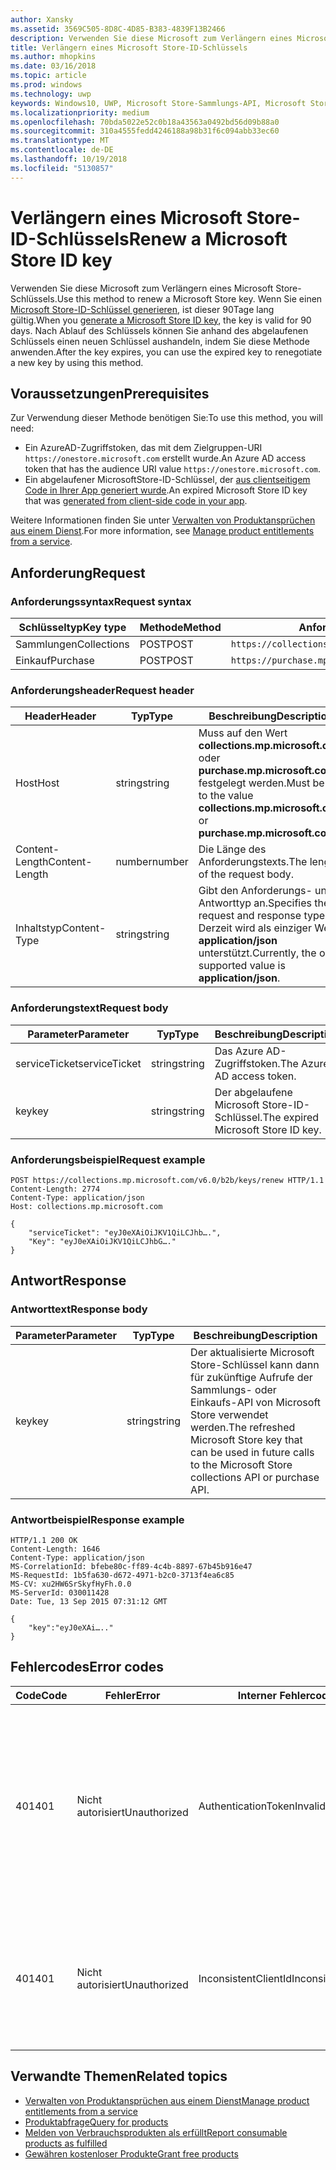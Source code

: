 ```yaml
---
author: Xansky
ms.assetid: 3569C505-8D8C-4D85-B383-4839F13B2466
description: Verwenden Sie diese Microsoft zum Verlängern eines Microsoft Store-Schlüssels.
title: Verlängern eines Microsoft Store-ID-Schlüssels
ms.author: mhopkins
ms.date: 03/16/2018
ms.topic: article
ms.prod: windows
ms.technology: uwp
keywords: Windows10, UWP, Microsoft Store-Sammlungs-API, Microsoft Store-Einkaufs-API, Microsoft Store-ID-Schlüssel, verlängern
ms.localizationpriority: medium
ms.openlocfilehash: 70bda5022e52c0b18a43563a0492bd56d09b88a0
ms.sourcegitcommit: 310a4555fedd4246188a98b31f6c094abb33ec60
ms.translationtype: MT
ms.contentlocale: de-DE
ms.lasthandoff: 10/19/2018
ms.locfileid: "5130857"
---
```

# <a name="renew-a-microsoft-store-id-key"></a><span data-ttu-id="c4168-104">Verlängern eines Microsoft Store-ID-Schlüssels</span><span class="sxs-lookup"><span data-stu-id="c4168-104">Renew a Microsoft Store ID key</span></span>


<span data-ttu-id="c4168-105">Verwenden Sie diese Microsoft zum Verlängern eines Microsoft Store-Schlüssels.</span><span class="sxs-lookup"><span data-stu-id="c4168-105">Use this method to renew a Microsoft Store key.</span></span> <span data-ttu-id="c4168-106">Wenn Sie einen [Microsoft Store-ID-Schlüssel generieren](view-and-grant-products-from-a-service.md#step-4), ist dieser 90Tage lang gültig.</span><span class="sxs-lookup"><span data-stu-id="c4168-106">When you [generate a Microsoft Store ID key](view-and-grant-products-from-a-service.md#step-4), the key is valid for 90 days.</span></span> <span data-ttu-id="c4168-107">Nach Ablauf des Schlüssels können Sie anhand des abgelaufenen Schlüssels einen neuen Schlüssel aushandeln, indem Sie diese Methode anwenden.</span><span class="sxs-lookup"><span data-stu-id="c4168-107">After the key expires, you can use the expired key to renegotiate a new key by using this method.</span></span>

## <a name="prerequisites"></a><span data-ttu-id="c4168-108">Voraussetzungen</span><span class="sxs-lookup"><span data-stu-id="c4168-108">Prerequisites</span></span>


<span data-ttu-id="c4168-109">Zur Verwendung dieser Methode benötigen Sie:</span><span class="sxs-lookup"><span data-stu-id="c4168-109">To use this method, you will need:</span></span>

* <span data-ttu-id="c4168-110">Ein AzureAD-Zugriffstoken, das mit dem Zielgruppen-URI `https://onestore.microsoft.com` erstellt wurde.</span><span class="sxs-lookup"><span data-stu-id="c4168-110">An Azure AD access token that has the audience URI value `https://onestore.microsoft.com`.</span></span>
* <span data-ttu-id="c4168-111">Ein abgelaufener MicrosoftStore-ID-Schlüssel, der [aus clientseitigem Code in Ihrer App generiert wurde](view-and-grant-products-from-a-service.md#step-4).</span><span class="sxs-lookup"><span data-stu-id="c4168-111">An expired Microsoft Store ID key that was [generated from client-side code in your app](view-and-grant-products-from-a-service.md#step-4).</span></span>

<span data-ttu-id="c4168-112">Weitere Informationen finden Sie unter [Verwalten von Produktansprüchen aus einem Dienst](view-and-grant-products-from-a-service.md).</span><span class="sxs-lookup"><span data-stu-id="c4168-112">For more information, see [Manage product entitlements from a service](view-and-grant-products-from-a-service.md).</span></span>

## <a name="request"></a><span data-ttu-id="c4168-113">Anforderung</span><span class="sxs-lookup"><span data-stu-id="c4168-113">Request</span></span>

### <a name="request-syntax"></a><span data-ttu-id="c4168-114">Anforderungssyntax</span><span class="sxs-lookup"><span data-stu-id="c4168-114">Request syntax</span></span>

| <span data-ttu-id="c4168-115">Schlüsseltyp</span><span class="sxs-lookup"><span data-stu-id="c4168-115">Key type</span></span>    | <span data-ttu-id="c4168-116">Methode</span><span class="sxs-lookup"><span data-stu-id="c4168-116">Method</span></span> | <span data-ttu-id="c4168-117">Anforderungs-URI</span><span class="sxs-lookup"><span data-stu-id="c4168-117">Request URI</span></span>                                              |
|-------------|--------|----------------------------------------------------------|
| <span data-ttu-id="c4168-118">Sammlungen</span><span class="sxs-lookup"><span data-stu-id="c4168-118">Collections</span></span> | <span data-ttu-id="c4168-119">POST</span><span class="sxs-lookup"><span data-stu-id="c4168-119">POST</span></span>   | ```https://collections.mp.microsoft.com/v6.0/b2b/keys/renew``` |
| <span data-ttu-id="c4168-120">Einkauf</span><span class="sxs-lookup"><span data-stu-id="c4168-120">Purchase</span></span>    | <span data-ttu-id="c4168-121">POST</span><span class="sxs-lookup"><span data-stu-id="c4168-121">POST</span></span>   | ```https://purchase.mp.microsoft.com/v6.0/b2b/keys/renew```    |


### <a name="request-header"></a><span data-ttu-id="c4168-122">Anforderungsheader</span><span class="sxs-lookup"><span data-stu-id="c4168-122">Request header</span></span>

| <span data-ttu-id="c4168-123">Header</span><span class="sxs-lookup"><span data-stu-id="c4168-123">Header</span></span>         | <span data-ttu-id="c4168-124">Typ</span><span class="sxs-lookup"><span data-stu-id="c4168-124">Type</span></span>   | <span data-ttu-id="c4168-125">Beschreibung</span><span class="sxs-lookup"><span data-stu-id="c4168-125">Description</span></span>                                                                                           |
|----------------|--------|-------------------------------------------------------------------------------------------------------|
| <span data-ttu-id="c4168-126">Host</span><span class="sxs-lookup"><span data-stu-id="c4168-126">Host</span></span>           | <span data-ttu-id="c4168-127">string</span><span class="sxs-lookup"><span data-stu-id="c4168-127">string</span></span> | <span data-ttu-id="c4168-128">Muss auf den Wert **collections.mp.microsoft.com** oder **purchase.mp.microsoft.com** festgelegt werden.</span><span class="sxs-lookup"><span data-stu-id="c4168-128">Must be set to the value **collections.mp.microsoft.com** or **purchase.mp.microsoft.com**.</span></span>           |
| <span data-ttu-id="c4168-129">Content-Length</span><span class="sxs-lookup"><span data-stu-id="c4168-129">Content-Length</span></span> | <span data-ttu-id="c4168-130">number</span><span class="sxs-lookup"><span data-stu-id="c4168-130">number</span></span> | <span data-ttu-id="c4168-131">Die Länge des Anforderungstexts.</span><span class="sxs-lookup"><span data-stu-id="c4168-131">The length of the request body.</span></span>                                                                       |
| <span data-ttu-id="c4168-132">Inhaltstyp</span><span class="sxs-lookup"><span data-stu-id="c4168-132">Content-Type</span></span>   | <span data-ttu-id="c4168-133">string</span><span class="sxs-lookup"><span data-stu-id="c4168-133">string</span></span> | <span data-ttu-id="c4168-134">Gibt den Anforderungs- und Antworttyp an.</span><span class="sxs-lookup"><span data-stu-id="c4168-134">Specifies the request and response type.</span></span> <span data-ttu-id="c4168-135">Derzeit wird als einziger Wert **application/json** unterstützt.</span><span class="sxs-lookup"><span data-stu-id="c4168-135">Currently, the only supported value is **application/json**.</span></span> |


### <a name="request-body"></a><span data-ttu-id="c4168-136">Anforderungstext</span><span class="sxs-lookup"><span data-stu-id="c4168-136">Request body</span></span>

| <span data-ttu-id="c4168-137">Parameter</span><span class="sxs-lookup"><span data-stu-id="c4168-137">Parameter</span></span>     | <span data-ttu-id="c4168-138">Typ</span><span class="sxs-lookup"><span data-stu-id="c4168-138">Type</span></span>   | <span data-ttu-id="c4168-139">Beschreibung</span><span class="sxs-lookup"><span data-stu-id="c4168-139">Description</span></span>                       | <span data-ttu-id="c4168-140">Erforderlich</span><span class="sxs-lookup"><span data-stu-id="c4168-140">Required</span></span> |
|---------------|--------|-----------------------------------|----------|
| <span data-ttu-id="c4168-141">serviceTicket</span><span class="sxs-lookup"><span data-stu-id="c4168-141">serviceTicket</span></span> | <span data-ttu-id="c4168-142">string</span><span class="sxs-lookup"><span data-stu-id="c4168-142">string</span></span> | <span data-ttu-id="c4168-143">Das Azure AD-Zugriffstoken.</span><span class="sxs-lookup"><span data-stu-id="c4168-143">The Azure AD access token.</span></span>        | <span data-ttu-id="c4168-144">Ja</span><span class="sxs-lookup"><span data-stu-id="c4168-144">Yes</span></span>      |
| <span data-ttu-id="c4168-145">key</span><span class="sxs-lookup"><span data-stu-id="c4168-145">key</span></span>           | <span data-ttu-id="c4168-146">string</span><span class="sxs-lookup"><span data-stu-id="c4168-146">string</span></span> | <span data-ttu-id="c4168-147">Der abgelaufene Microsoft Store-ID-Schlüssel.</span><span class="sxs-lookup"><span data-stu-id="c4168-147">The expired Microsoft Store ID key.</span></span> | <span data-ttu-id="c4168-148">Ja</span><span class="sxs-lookup"><span data-stu-id="c4168-148">Yes</span></span>       |


### <a name="request-example"></a><span data-ttu-id="c4168-149">Anforderungsbeispiel</span><span class="sxs-lookup"><span data-stu-id="c4168-149">Request example</span></span>

```syntax
POST https://collections.mp.microsoft.com/v6.0/b2b/keys/renew HTTP/1.1
Content-Length: 2774
Content-Type: application/json
Host: collections.mp.microsoft.com

{
    "serviceTicket": "eyJ0eXAiOiJKV1QiLCJhb….",
    "Key": "eyJ0eXAiOiJKV1QiLCJhbG…."
}
```

## <a name="response"></a><span data-ttu-id="c4168-150">Antwort</span><span class="sxs-lookup"><span data-stu-id="c4168-150">Response</span></span>


### <a name="response-body"></a><span data-ttu-id="c4168-151">Antworttext</span><span class="sxs-lookup"><span data-stu-id="c4168-151">Response body</span></span>

| <span data-ttu-id="c4168-152">Parameter</span><span class="sxs-lookup"><span data-stu-id="c4168-152">Parameter</span></span> | <span data-ttu-id="c4168-153">Typ</span><span class="sxs-lookup"><span data-stu-id="c4168-153">Type</span></span>   | <span data-ttu-id="c4168-154">Beschreibung</span><span class="sxs-lookup"><span data-stu-id="c4168-154">Description</span></span>                                                                                                            |
|-----------|--------|------------------------------------------------------------------------------------------------------------------------|
| <span data-ttu-id="c4168-155">key</span><span class="sxs-lookup"><span data-stu-id="c4168-155">key</span></span>       | <span data-ttu-id="c4168-156">string</span><span class="sxs-lookup"><span data-stu-id="c4168-156">string</span></span> | <span data-ttu-id="c4168-157">Der aktualisierte Microsoft Store-Schlüssel kann dann für zukünftige Aufrufe der Sammlungs- oder Einkaufs-API von Microsoft Store verwendet werden.</span><span class="sxs-lookup"><span data-stu-id="c4168-157">The refreshed Microsoft Store key that can be used in future calls to the Microsoft Store collections API or purchase API.</span></span> |


### <a name="response-example"></a><span data-ttu-id="c4168-158">Antwortbeispiel</span><span class="sxs-lookup"><span data-stu-id="c4168-158">Response example</span></span>

```syntax
HTTP/1.1 200 OK
Content-Length: 1646
Content-Type: application/json
MS-CorrelationId: bfebe80c-ff89-4c4b-8897-67b45b916e47
MS-RequestId: 1b5fa630-d672-4971-b2c0-3713f4ea6c85
MS-CV: xu2HW6SrSkyfHyFh.0.0
MS-ServerId: 030011428
Date: Tue, 13 Sep 2015 07:31:12 GMT

{
    "key":"eyJ0eXAi….."
}
```

## <a name="error-codes"></a><span data-ttu-id="c4168-159">Fehlercodes</span><span class="sxs-lookup"><span data-stu-id="c4168-159">Error codes</span></span>


| <span data-ttu-id="c4168-160">Code</span><span class="sxs-lookup"><span data-stu-id="c4168-160">Code</span></span> | <span data-ttu-id="c4168-161">Fehler</span><span class="sxs-lookup"><span data-stu-id="c4168-161">Error</span></span>        | <span data-ttu-id="c4168-162">Interner Fehlercode</span><span class="sxs-lookup"><span data-stu-id="c4168-162">Inner error code</span></span>           | <span data-ttu-id="c4168-163">Beschreibung</span><span class="sxs-lookup"><span data-stu-id="c4168-163">Description</span></span>   |
|------|--------------|----------------------------|---------------|
| <span data-ttu-id="c4168-164">401</span><span class="sxs-lookup"><span data-stu-id="c4168-164">401</span></span>  | <span data-ttu-id="c4168-165">Nicht autorisiert</span><span class="sxs-lookup"><span data-stu-id="c4168-165">Unauthorized</span></span> | <span data-ttu-id="c4168-166">AuthenticationTokenInvalid</span><span class="sxs-lookup"><span data-stu-id="c4168-166">AuthenticationTokenInvalid</span></span> | <span data-ttu-id="c4168-167">Das Azure AD-Zugriffstoken ist ungültig.</span><span class="sxs-lookup"><span data-stu-id="c4168-167">The Azure AD access token is invalid.</span></span> <span data-ttu-id="c4168-168">In einigen Fällen enthalten die Details zu ServiceError weitere Informationen, z. B. wenn das Token abgelaufen ist oder der *appid*-Anspruch fehlt.</span><span class="sxs-lookup"><span data-stu-id="c4168-168">In some cases the details of the ServiceError will contain more information, such as when the token is expired or the *appid* claim is missing.</span></span> |
| <span data-ttu-id="c4168-169">401</span><span class="sxs-lookup"><span data-stu-id="c4168-169">401</span></span>  | <span data-ttu-id="c4168-170">Nicht autorisiert</span><span class="sxs-lookup"><span data-stu-id="c4168-170">Unauthorized</span></span> | <span data-ttu-id="c4168-171">InconsistentClientId</span><span class="sxs-lookup"><span data-stu-id="c4168-171">InconsistentClientId</span></span>       | <span data-ttu-id="c4168-172">Der *clientId*-Anspruch im Microsoft Store-ID-Schlüssel und der *appid*-Anspruch im Azure AD-Zugriffstoken stimmen nicht überein.</span><span class="sxs-lookup"><span data-stu-id="c4168-172">The *clientId* claim in the Microsoft Store ID key and the *appid* claim in the Azure AD access token do not match.</span></span>                                                                     |


## <a name="related-topics"></a><span data-ttu-id="c4168-173">Verwandte Themen</span><span class="sxs-lookup"><span data-stu-id="c4168-173">Related topics</span></span>


* [<span data-ttu-id="c4168-174">Verwalten von Produktansprüchen aus einem Dienst</span><span class="sxs-lookup"><span data-stu-id="c4168-174">Manage product entitlements from a service</span></span>](view-and-grant-products-from-a-service.md)
* [<span data-ttu-id="c4168-175">Produktabfrage</span><span class="sxs-lookup"><span data-stu-id="c4168-175">Query for products</span></span>](query-for-products.md)
* [<span data-ttu-id="c4168-176">Melden von Verbrauchsprodukten als erfüllt</span><span class="sxs-lookup"><span data-stu-id="c4168-176">Report consumable products as fulfilled</span></span>](report-consumable-products-as-fulfilled.md)
* [<span data-ttu-id="c4168-177">Gewähren kostenloser Produkte</span><span class="sxs-lookup"><span data-stu-id="c4168-177">Grant free products</span></span>](grant-free-products.md)

